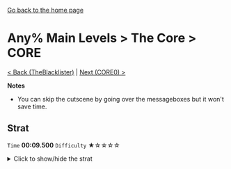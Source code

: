 [Go back to the home page](https://github.com/Doublevil/scbspeedrun)

# Any% Main Levels > The Core > CORE

[< Back (TheBlacklister)](https://github.com/Doublevil/scbspeedrun/blob/main/levels/any_ml/FW/TheBlacklister.md) | [Next (CORE0) >](https://github.com/Doublevil/scbspeedrun/blob/main/levels/any_ml/CORE/CORE0.md)

**Notes**
- You can skip the cutscene by going over the messageboxes but it won't save time.

## Strat

`Time` **00:09.500** `Difficulty` ★☆☆☆☆
<details>
  <summary>Click to show/hide the strat</summary>

  [![Strat animation](https://github.com/Doublevil/scbspeedrun/blob/main/media/levels/CORE/CORE_Strat.webp)](https://github.com/Doublevil/scbspeedrun/blob/main/media/levels/CORE/CORE_Strat.mp4?raw=true)
</details>

